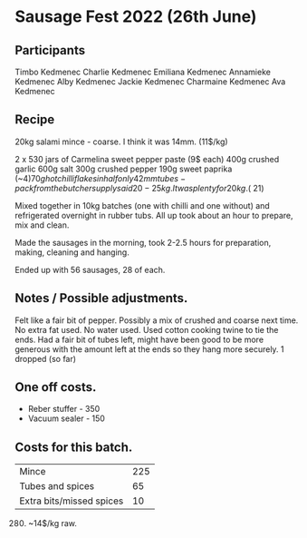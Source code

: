 # Sausage Fest 2022 (26th June)

## Participants

Timbo Kedmenec
Charlie Kedmenec
Emiliana Kedmenec
Annamieke Kedmenec
Alby Kedmenec
Jackie Kedmenec
Charmaine Kedmenec
Ava Kedmenec

## Recipe

20kg salami mince - coarse.  I think it was 14mm.  (11$/kg)

2 x 530 jars of Carmelina sweet pepper paste (9$ each)
400g crushed garlic
600g salt
300g crushed pepper
190g sweet paprika (~4$)
70g hot chilli flakes in half only
42mm tubes - pack from the butcher supply said 20-25kg.  It was plenty for 20kg. (~21$)

Mixed together in 10kg batches (one with chilli and one without) and refrigerated overnight in rubber tubs.  All up took about an hour to prepare, mix and clean.

Made the sausages in the morning, took 2-2.5 hours for preparation, making, cleaning and hanging.

Ended up with 56 sausages, 28 of each.

## Notes / Possible adjustments.

Felt like a fair bit of pepper.  Possibly a mix of crushed and coarse next time.
No extra fat used.
No water used.
Used cotton cooking twine to tie the ends.
Had a fair bit of tubes left, might have been good to be more generous with the amount left at the ends so they hang more securely.  1 dropped (so far)

## One off costs.
- Reber stuffer - 350
- Vacuum sealer - 150

## Costs for this batch.

|   |   |
|---|---|
| Mince  | 225  |
| Tubes and spices  |  65 |
| Extra bits/missed spices  | 10  |

280.  ~14$/kg raw.
